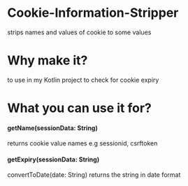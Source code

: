 # Cookie-Information-Stripper
strips names and values of cookie to some values
# Why make it?
to use in my Kotlin project to check for cookie expiry
# What you can use it for?
<h4>getName(sessionData: String)</h4>
returns cookie value names e.g sessionid, csrftoken
<h4>getExpiry(sessionData: String)</h4
returns a date in string e.g Sun 24 Apr 2022 14:56:46 GMT
<h4>convertToDate(date: String)</h4>
returns the string in date format
